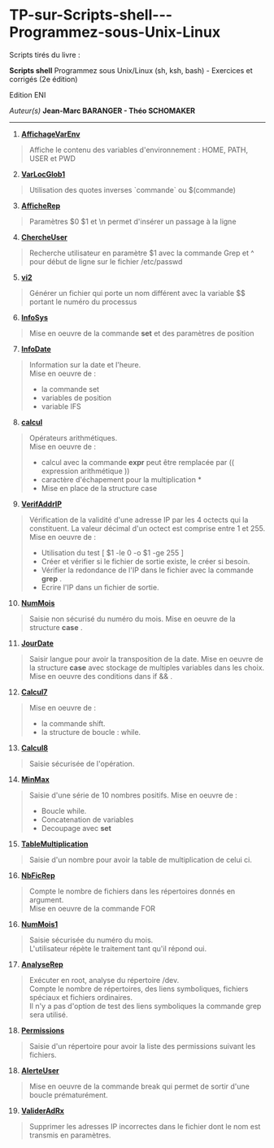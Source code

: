 # TP-sur-Scripts-shell---Programmez-sous-Unix-Linux

Scripts tirés du livre :

__Scripts shell__
Programmez sous Unix/Linux (sh, ksh, bash) - Exercices et corrigés (2e édition)

Edition ENI

*Auteur(s)*
__Jean-Marc BARANGER - Théo SCHOMAKER__

---
1. [__AffichageVarEnv__](https://github.com/digithanh/TP-sur-Scripts-shell---Programmez-sous-Unix-Linux/blob/main/AfficheVarEnv.sh)
> Affiche le contenu des variables d'environnement : HOME, PATH, USER et PWD 

2. [__VarLocGlob1__](https://github.com/digithanh/TP-sur-Scripts-shell---Programmez-sous-Unix-Linux/blob/main/VarLocGlob1.sh)
> Utilisation des quotes inverses \`commande\` ou $(commande)

3. [__AfficheRep__](https://github.com/digithanh/TP-sur-Scripts-shell---Programmez-sous-Unix-Linux/blob/main/AfficheRep.sh)
> Paramètres $0 $1 et \n permet d'insérer un passage à la ligne

4. [__ChercheUser__](https://github.com/digithanh/TP-sur-Scripts-shell---Programmez-sous-Unix-Linux/blob/main/ChercheUser.sh)
> Recherche utilisateur en paramètre $1 avec la commande Grep et ^ pour début de ligne sur le fichier /etc/passwd

5. [__vi2__](https://github.com/digithanh/TP-sur-Scripts-shell---Programmez-sous-Unix-Linux/blob/main/vi2.sh)
> Générer un fichier qui porte un nom différent avec la variable $$ portant le numéro du processus

6. [__InfoSys__](https://github.com/digithanh/TP-sur-Scripts-shell---Programmez-sous-Unix-Linux/blob/main/InfoSys.sh)
> Mise en oeuvre de la commande __set__ et des paramètres de position

7. [__InfoDate__](https://github.com/digithanh/TP-sur-Scripts-shell---Programmez-sous-Unix-Linux/blob/main/InfoDate.sh)
> Information sur la date et l'heure.<br/>
> Mise en oeuvre de :
> - la commande set
> - variables de position
> - variable IFS

8. [__calcul__](https://github.com/digithanh/TP-sur-Scripts-shell---Programmez-sous-Unix-Linux/blob/main/calcul.sh)
> Opérateurs arithmétiques.<br/>
> Mise en oeuvre de :
> - calcul avec la commande __expr__ peut être remplacée par (( expression arithmétique ))
> - caractère d'échapement pour la multiplication \* 
> - Mise en place de la structure case

9. [__VerifAddrIP__](https://github.com/digithanh/TP-sur-Scripts-shell---Programmez-sous-Unix-Linux/blob/main/VerifAddrIP.sh)
> Vérification de la validité d'une adresse IP par les 4 octects qui la constituent. La valeur décimal d'un octect est comprise entre 1 et 255.
> Mise en oeuvre de :
> - Utilisation du test [ $1 -le 0 -o $1 -ge 255 ]
> - Créer et vérifier si le fichier de sortie existe, le créer si besoin.
> - Vérifier la redondance de l'IP dans le fichier avec la commande __grep__ .
> - Ecrire l'IP dans un fichier de sortie. 

10. [__NumMois__](https://github.com/digithanh/TP-sur-Scripts-shell---Programmez-sous-Unix-Linux/blob/main/NumMois.sh)
> Saisie non sécurisé du numéro du mois.
> Mise en oeuvre de la structure __case__ .

11. [__JourDate__](https://github.com/digithanh/TP-sur-Scripts-shell---Programmez-sous-Unix-Linux/blob/main/JourDate.sh)
> Saisir langue pour avoir la transposition de la date.
> Mise en oeuvre de la structure __case__ avec stockage de multiples variables dans les choix.
> Mise en oeuvre des conditions dans if && .

12. [__Calcul7__](https://github.com/digithanh/TP-sur-Scripts-shell---Programmez-sous-Unix-Linux/blob/main/Calcul7.sh)
> Mise en oeuvre de :
> - la commande shift.
> - la structure de boucle : while. 

13. [__Calcul8__](https://github.com/digithanh/TP-sur-Scripts-shell---Programmez-sous-Unix-Linux/blob/main/Calcul8.sh)
> Saisie sécurisée de l'opération.

14. [__MinMax__](https://github.com/digithanh/TP-sur-Scripts-shell---Programmez-sous-Unix-Linux/blob/main/MinMax.sh)
> Saisie d'une série de 10 nombres positifs.
> Mise en oeuvre de :
> - Boucle while.
> - Concatenation de variables
> - Decoupage avec __set__

15. [__TableMultiplication__](https://github.com/digithanh/TP-sur-Scripts-shell---Programmez-sous-Unix-Linux/blob/main/TableMultiplication.sh)
> Saisie d'un nombre pour avoir la table de multiplication de celui ci.

16. [__NbFicRep__](https://github.com/digithanh/TP-sur-Scripts-shell---Programmez-sous-Unix-Linux/blob/main/NbFicRep.sh)
> Compte le nombre de fichiers dans les répertoires donnés en argument.<br/>
> Mise en oeuvre de la commande FOR

16. [__NumMois1__](https://github.com/digithanh/TP-sur-Scripts-shell---Programmez-sous-Unix-Linux/blob/main/NumMois1.sh)
> Saisie sécurisée du numéro du mois.<br/>
> L'utilisateur répète le traitement tant qu'il répond oui.

17. [__AnalyseRep__](https://github.com/digithanh/TP-sur-Scripts-shell---Programmez-sous-Unix-Linux/blob/main/AnalyseRep.sh)
> Exécuter en root, analyse du répertoire /dev.<br/>
> Compte le nombre de répertoires, des liens symboliques, fichiers spéciaux et fichiers ordinaires.<br/>
> Il n'y a pas d'option de test des liens symboliques la commande grep sera utilisé.<br/>

18. [__Permissions__](https://github.com/digithanh/TP-sur-Scripts-shell---Programmez-sous-Unix-Linux/blob/main/Permissions.sh)
> Saisie d'un répertoire pour avoir la liste des permissions suivant les fichiers.<br/>

18. [__AlerteUser__](https://github.com/digithanh/TP-sur-Scripts-shell---Programmez-sous-Unix-Linux/blob/main/AlerteUser.sh)
> Mise en oeuvre de la commande break qui permet de sortir d'une boucle prématurément.<br/>

19. [__ValiderAdRx__](https://github.com/digithanh/TP-sur-Scripts-shell---Programmez-sous-Unix-Linux/blob/main/ValiderAdRx.sh)
> Supprimer les adresses IP incorrectes dans le fichier dont le nom est transmis en paramètres.<br/>
